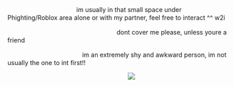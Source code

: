ㅤㅤㅤㅤㅤㅤㅤㅤㅤㅤㅤㅤim usually in that small space under Phighting/Roblox area alone or with my partner, feel free to interact ^^ w2i

ㅤㅤㅤㅤㅤㅤㅤㅤㅤㅤㅤㅤㅤㅤㅤㅤㅤㅤㅤdont cover me please, unless youre a friend

ㅤㅤㅤㅤㅤㅤㅤㅤㅤㅤㅤㅤㅤim an extremely shy and awkward person, im not usually the one to int first!!

ㅤㅤㅤㅤㅤㅤㅤㅤㅤㅤㅤㅤㅤㅤㅤㅤㅤㅤㅤㅤㅤ<img src="https://biscuit.crd.co/assets/images/gallery85/bc77fed5.gif?v=cc1c6dfa ">

